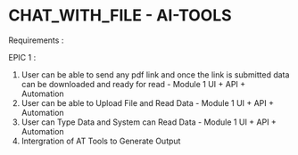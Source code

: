 # CHAT_WITH_FILE - AI-TOOLS

Requirements : 

EPIC 1 : 
  1. User can be able to send any pdf  link and once the link is submitted data can be downloaded and ready for read - Module 1 UI + API + Automation
  2. User can be able to Upload File and Read Data - Module 1 UI + API + Automation
  3. User can Type Data and System can Read Data - Module 1 UI + API + Automation
  4. Intergration of AT Tools to Generate Output
